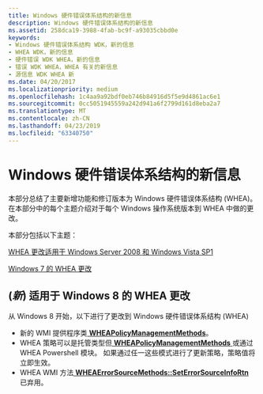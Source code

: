```yaml
---
title: Windows 硬件错误体系结构的新信息
description: Windows 硬件错误体系结构的新信息
ms.assetid: 258dca19-3988-4fab-bc9f-a93035cbbd0e
keywords:
- Windows 硬件错误体系结构 WDK，新的信息
- WHEA WDK，新的信息
- 硬件错误 WDK WHEA，新的信息
- 错误 WDK WHEA，WHEA 有关的新信息
- 源信息 WDK WHEA 新
ms.date: 04/20/2017
ms.localizationpriority: medium
ms.openlocfilehash: 1c4aa9a92bdf0eb746b84916d5f5e9d4861ac6e1
ms.sourcegitcommit: 0cc5051945559a242d941a6f2799d161d8eba2a7
ms.translationtype: MT
ms.contentlocale: zh-CN
ms.lasthandoff: 04/23/2019
ms.locfileid: "63340750"
---
```

# <a name="new-information-for-windows-hardware-error-architecture"></a>Windows 硬件错误体系结构的新信息


本部分总结了主要新增功能和修订版本为 Windows 硬件错误体系结构 (WHEA)。 在本部分中的每个主题介绍对于每个 Windows 操作系统版本到 WHEA 中做的更改。

本部分包括以下主题：

[WHEA 更改适用于 Windows Server 2008 和 Windows Vista SP1](whea-changes-for-windows-server-2008-and-windows-vista-sp1.md)

[Windows 7 的 WHEA 更改](whea-changes-for-windows-7.md)

## <a name="new-whea-changes-for-windows8"></a>(*新*) 适用于 Windows 8 的 WHEA 更改


从 Windows 8 开始，以下进行了更改到 Windows 硬件错误体系结构 (WHEA)

-   新的 WMI 提供程序类[ **WHEAPolicyManagementMethods**](https://msdn.microsoft.com/library/windows/hardware/hh451252)。
-   WHEA 策略可以是托管类型但[ **WHEAPolicyManagementMethods** ](https://msdn.microsoft.com/library/windows/hardware/hh451252)或通过 WHEA Powershell 模块。 如果通过任一这些模式进行了更新策略，策略值将立即生效。
-   WHEA WMI 方法[ **WHEAErrorSourceMethods::SetErrorSourceInfoRtn** ](https://msdn.microsoft.com/library/windows/hardware/ff559531)已弃用。

 

 




